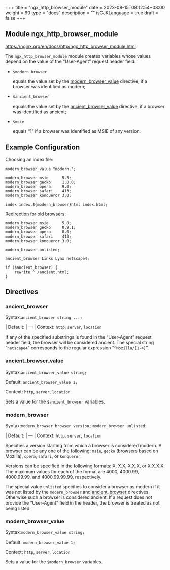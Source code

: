 +++
title = "ngx_http_browser_module"
date = 2023-08-15T08:12:54+08:00
weight = 90
type = "docs"
description = ""
isCJKLanguage = true
draft = false
+++

## Module ngx_http_browser_module

https://nginx.org/en/docs/http/ngx_http_browser_module.html



The `ngx_http_browser_module` module creates variables whose values depend on the value of the “User-Agent” request header field:

- `$modern_browser`

  equals the value set by the [modern_browser_value](https://nginx.org/en/docs/http/ngx_http_browser_module.html#modern_browser_value) directive, if a browser was identified as modern;

- `$ancient_browser`

  equals the value set by the [ancient_browser_value](https://nginx.org/en/docs/http/ngx_http_browser_module.html#ancient_browser_value) directive, if a browser was identified as ancient;

- `$msie`

  equals “1” if a browser was identified as MSIE of any version.





## Example Configuration

Choosing an index file:

```
modern_browser_value "modern.";

modern_browser msie      5.5;
modern_browser gecko     1.0.0;
modern_browser opera     9.0;
modern_browser safari    413;
modern_browser konqueror 3.0;

index index.${modern_browser}html index.html;
```



Redirection for old browsers:

```
modern_browser msie      5.0;
modern_browser gecko     0.9.1;
modern_browser opera     8.0;
modern_browser safari    413;
modern_browser konqueror 3.0;

modern_browser unlisted;

ancient_browser Links Lynx netscape4;

if ($ancient_browser) {
    rewrite ^ /ancient.html;
}
```





## Directives



### ancient_browser

  Syntax:`ancient_browser string ...;`

| Default: | —                             |
  Context: `http`, `server`, `location`


If any of the specified substrings is found in the “User-Agent” request header field, the browser will be considered ancient. The special string “`netscape4`” corresponds to the regular expression “`^Mozilla/[1-4]`”.



### ancient_browser_value

  Syntax:`ancient_browser_value string;`

  Default: `ancient_browser_value 1;`

  Context: `http`, `server`, `location`


Sets a value for the `$ancient_browser` variables.



### modern_browser

  Syntax:`modern_browser browser version;` `modern_browser unlisted;`

| Default: | —                                                            |
  Context: `http`, `server`, `location`


Specifies a version starting from which a browser is considered modern. A browser can be any one of the following: `msie`, `gecko` (browsers based on Mozilla), `opera`, `safari`, or `konqueror`.

Versions can be specified in the following formats: X, X.X, X.X.X, or X.X.X.X. The maximum values for each of the format are 4000, 4000.99, 4000.99.99, and 4000.99.99.99, respectively.

The special value `unlisted` specifies to consider a browser as modern if it was not listed by the `modern_browser` and [ancient_browser](https://nginx.org/en/docs/http/ngx_http_browser_module.html#ancient_browser) directives. Otherwise such a browser is considered ancient. If a request does not provide the “User-Agent” field in the header, the browser is treated as not being listed.



### modern_browser_value

  Syntax:`modern_browser_value string;`

  Default: `modern_browser_value 1;`

  Context: `http`, `server`, `location`


Sets a value for the `$modern_browser` variables.
